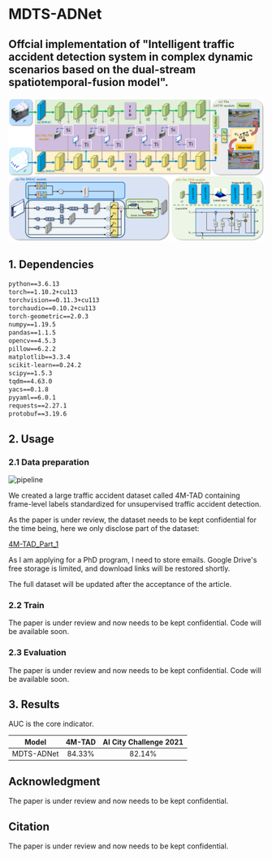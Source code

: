 # MDTS-ADNet
## Offcial implementation of "Intelligent traffic accident detection system in complex dynamic scenarios based on the dual-stream spatiotemporal-fusion model".

![pipeline](./MDTS-ADNet_files/model.png)
## 1. Dependencies
```
python==3.6.13
torch==1.10.2+cu113
torchvision==0.11.3+cu113
torchaudio==0.10.2+cu113
torch-geometric==2.0.3
numpy==1.19.5
pandas==1.1.5
opencv==4.5.3
pillow==6.2.2
matplotlib==3.3.4
scikit-learn==0.24.2
scipy==1.5.3
tqdm==4.63.0
yacs==0.1.8
pyyaml==6.0.1
requests==2.27.1
protobuf==3.19.6
```
## 2. Usage
### 2.1 Data preparation

![pipeline](./MDTS-ADNet_files/dataset.png)

We created a large traffic accident dataset called 4M-TAD containing frame-level labels standardized for unsupervised traffic accident detection.

As the paper is under review, the dataset needs to be kept confidential for the time being, here we only disclose part of the dataset:

[4M-TAD_Part_1](https://drive.google.com/file/d/1WXcdSDeiVRNw4gcVnvqtQmVdFDpCtecN/view?usp=sharing)

As I am applying for a PhD program, I need to store emails. Google Drive's free storage is limited, and download links will be restored shortly.

The full dataset will be updated after the acceptance of the article.

### 2.2 Train
The paper is under review and now needs to be kept confidential.
Code will be available soon.
### 2.3 Evaluation
The paper is under review and now needs to be kept confidential.
Code will be available soon.

## 3. Results
AUC is the core indicator.

|     Model      | 4M-TAD | AI City Challenge 2021 | 
| :------------: | :-------: | :---------: | 
|    MDTS-ADNet    |   84.33%   |    82.14%    | 

## Acknowledgment
The paper is under review and now needs to be kept confidential.

## Citation
The paper is under review and now needs to be kept confidential.
